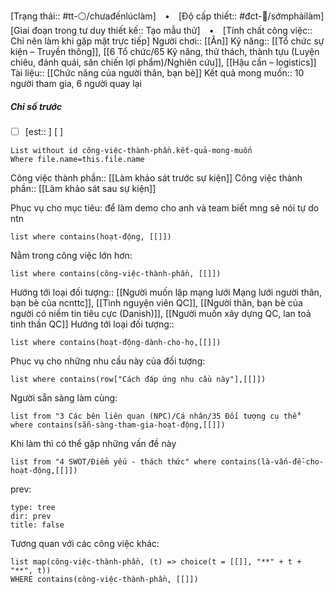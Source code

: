 [Trạng thái:: #tt-⚪/chưađếnlúclàm]  ⠀•⠀ [Độ cấp thiết:: #đct-🍃/sớmphảilàm]
[Giai đoạn trong tư duy thiết kế:: Tạo mẫu thử]  ⠀•⠀ [Tính chất công việc:: Chỉ nên làm khi gặp mặt trực tiếp]
Người chơi:: [[Ân]]
Kỹ năng:: [[Tổ chức sự kiện – Truyền thông]], [[6 Tổ chức/65 Kỹ năng, thử thách, thành tựu (Luyện chiêu, đánh quái, săn chiến lợi phẩm)/Nghiên cứu]], [[Hậu cần – logistics]]
Tài liệu:: [[Chức năng của người thân, bạn bè]]
Kết quả mong muốn:: 10 người tham gia, 6 người quay lại 
##### Chỉ số trước
- [ ] [est:: ] [ ]
```dataview
List without id công-việc-thành-phần.kết-quả-mong-muốn
Where file.name=this.file.name
```
Công việc thành phần:: [[Làm khảo sát trước sự kiện]]
Công việc thành phần:: [[Làm khảo sát sau sự kiện]]

Phục vụ cho mục tiêu: để làm demo cho anh và team biết mng sẽ nói tự do ntn
```dataview
list where contains(hoạt-động, [[]])
```
Nằm trong công việc lớn hơn:
```dataview
list where contains(công-việc-thành-phần, [[]])
```
Hướng tới loại đối tượng:: [[Người muốn lập mạng lưới Mạng lưới người thân, bạn bè của ncnttc]], [[Tình nguyện viên QC]], [[Người thân, bạn bè của người có niềm tin tiêu cực (Danish)]], [[Người muốn xây dựng QC, lan toả tinh thần QC]]
Hướng tới loại đối tượng::
```dataview
list where contains(hoạt-động-dành-cho-họ,[[]])
```
Phục vụ cho những nhu cầu này của đối tượng:
```dataview
list where contains(row["Cách đáp ứng nhu cầu này"],[[]])
```
Người sẵn sàng làm cùng:
```dataview
list from "3 Các bên liên quan (NPC)/Cá nhân/35 Đối tượng cụ thể" where contains(sẵn-sàng-tham-gia-hoạt-động,[[]])
```
Khi làm thì có thể gặp những vấn đề này
```dataview
list from "4 SWOT/Điểm yếu - thách thức" where contains(là-vấn-đề-cho-hoạt-động,[[]])
```

prev:
```breadcrumbs
type: tree
dir: prev
title: false
```

Tương quan với các công việc khác:
```dataview 
list map(công-việc-thành-phần, (t) => choice(t = [[]], "**" + t + "**", t))
WHERE contains(công-việc-thành-phần, [[]])
```


